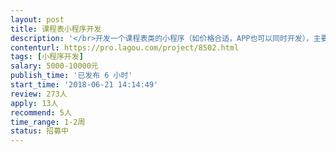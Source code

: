 ```yaml
---                
layout: post       
title: 课程表小程序开发           
description: '</br>开发一个课程表类的小程序（如价格合适，APP也可以同时开发），主要用于3-18岁（大学之前）孩子的课程管理，尤其是初中及之前孩子的家长可以方便的管理孩子的课程以及课外活动。</br></br>第一版很简单，取代很多家长和学生自制的excel课程表格，在手机上可以随时随地查看、修改课程（或各种活动）的时间安排，在APP中可设定闹钟或手机提示。</br></br>可以参考的产品为各类时间管理工具，以及类似超级课程表这样的产品。具体可以面谈或通过微信沟通。</br></br>要求开发者具有小程序或APP的开发经验，有多个成功案例可以供查看，有时间管理工具开发经验者最佳，最好在北京地区（便于后续产品迭代和维护）。最终代码归我公司所有，开发者需协助我们共同申请软件著作权。并希望长期合作，开发后续版本。</br>'     
contenturl: https://pro.lagou.com/project/8502.html      
tags: [小程序开发]            
salary: 5000-10000元          
publish_time: '已发布 6 小时'         
start_time: '2018-06-21 14:14:49'           
review: 273人                   
apply: 13人                   
recommend: 5人                   
time_range: 1-2周              
status: 招募中                  
---                 
```


